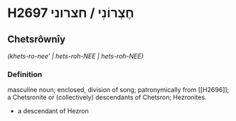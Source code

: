 # H2697 חֶצְרוֹנִי / חצרוני

## Chetsrôwnîy

_(khets-ro-nee' | hets-roh-NEE | hets-roh-NEE)_

### Definition

masculine noun; enclosed, division of song; patronymically from [[H2696]]; a Chetsronite or (collectively) descendants of Chetsron; Hezronites.

- a descendant of Hezron
